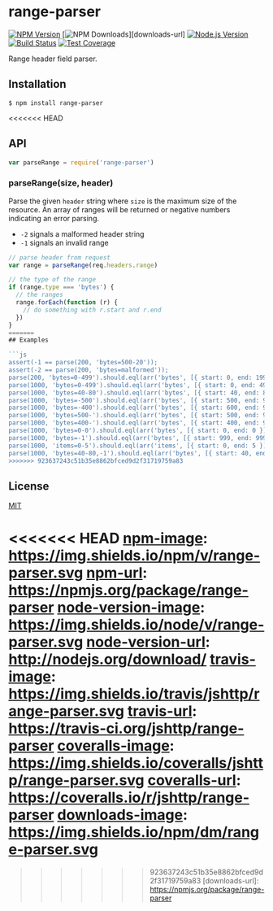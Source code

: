 # range-parser

[![NPM Version][npm-image]][npm-url]
[![NPM Downloads][downloads-image]][downloads-url]
[![Node.js Version][node-version-image]][node-version-url]
[![Build Status][travis-image]][travis-url]
[![Test Coverage][coveralls-image]][coveralls-url]

Range header field parser.

## Installation

```
$ npm install range-parser
```

<<<<<<< HEAD
## API

```js
var parseRange = require('range-parser')
```

### parseRange(size, header)

Parse the given `header` string where `size` is the maximum size of the resource.
An array of ranges will be returned or negative numbers indicating an error parsing.

  * `-2` signals a malformed header string
  * `-1` signals an invalid range

```js
// parse header from request
var range = parseRange(req.headers.range)

// the type of the range
if (range.type === 'bytes') {
  // the ranges
  range.forEach(function (r) {
    // do something with r.start and r.end
  })
}
=======
## Examples

```js
assert(-1 == parse(200, 'bytes=500-20'));
assert(-2 == parse(200, 'bytes=malformed'));
parse(200, 'bytes=0-499').should.eql(arr('bytes', [{ start: 0, end: 199 }]));
parse(1000, 'bytes=0-499').should.eql(arr('bytes', [{ start: 0, end: 499 }]));
parse(1000, 'bytes=40-80').should.eql(arr('bytes', [{ start: 40, end: 80 }]));
parse(1000, 'bytes=-500').should.eql(arr('bytes', [{ start: 500, end: 999 }]));
parse(1000, 'bytes=-400').should.eql(arr('bytes', [{ start: 600, end: 999 }]));
parse(1000, 'bytes=500-').should.eql(arr('bytes', [{ start: 500, end: 999 }]));
parse(1000, 'bytes=400-').should.eql(arr('bytes', [{ start: 400, end: 999 }]));
parse(1000, 'bytes=0-0').should.eql(arr('bytes', [{ start: 0, end: 0 }]));
parse(1000, 'bytes=-1').should.eql(arr('bytes', [{ start: 999, end: 999 }]));
parse(1000, 'items=0-5').should.eql(arr('items', [{ start: 0, end: 5 }]));
parse(1000, 'bytes=40-80,-1').should.eql(arr('bytes', [{ start: 40, end: 80 }, { start: 999, end: 999 }]));
>>>>>>> 923637243c51b35e8862bfced9d2f31719759a83
```

## License

[MIT](LICENSE)

<<<<<<< HEAD
[npm-image]: https://img.shields.io/npm/v/range-parser.svg
[npm-url]: https://npmjs.org/package/range-parser
[node-version-image]: https://img.shields.io/node/v/range-parser.svg
[node-version-url]: http://nodejs.org/download/
[travis-image]: https://img.shields.io/travis/jshttp/range-parser.svg
[travis-url]: https://travis-ci.org/jshttp/range-parser
[coveralls-image]: https://img.shields.io/coveralls/jshttp/range-parser.svg
[coveralls-url]: https://coveralls.io/r/jshttp/range-parser
[downloads-image]: https://img.shields.io/npm/dm/range-parser.svg
=======
[npm-image]: https://img.shields.io/npm/v/range-parser.svg?style=flat
[npm-url]: https://npmjs.org/package/range-parser
[node-version-image]: https://img.shields.io/badge/node.js-%3E%3D_0.6-brightgreen.svg?style=flat
[node-version-url]: http://nodejs.org/download/
[travis-image]: https://img.shields.io/travis/jshttp/range-parser.svg?style=flat
[travis-url]: https://travis-ci.org/jshttp/range-parser
[coveralls-image]: https://img.shields.io/coveralls/jshttp/range-parser.svg?style=flat
[coveralls-url]: https://coveralls.io/r/jshttp/range-parser
[downloads-image]: https://img.shields.io/npm/dm/range-parser.svg?style=flat
>>>>>>> 923637243c51b35e8862bfced9d2f31719759a83
[downloads-url]: https://npmjs.org/package/range-parser
